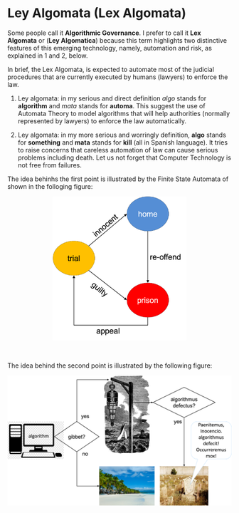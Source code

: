 # Ley Algomata (Lex Algomata)

Some people call it **Algorithmic Governance**. I prefer to call it **Lex Algomata** or (**Ley Algomatica**) because this term highlights two distinctive features of this emerging technology, namely, automation and risk, as explained in 1 and 2, below. 

In brief, the Lex Algomata, is expected to automate most of the judicial 
procedures that are currently executed by humans (lawyers) to enforce 
the law.

1. Ley algomata: in my serious and direct definition _algo_ stands 
   for **algorithm** 
   and _mata_ stands for **automa**. This suggest the use of
   Automata Theory to model algorithms that will help authorities
   (normally represented by lawyers) to enforce the law automatically.
  
 
 2. Ley algomata:  in my more serious and worringly definition, **algo** stands 
    for **something** and **mata** stands for **kill** (all in Spanish 
    language).  It tries to raise concerns that careless automation of law 
    can cause serious problems including death. Let us not forget that
    Computer Technology is not free from failures.  
    
The idea behinhs the first point is illustrated by the 
Finite State Automata of shown in the folloging figure:

<p align="center">
  <img src="./figures/leyalgomata/Leyalgomata_finitestateautonoma.png" 
   width="300" title="Automata used to enforce the law.">
</p>
</br>


The idea behind the second point is illustrated by the following 
figure:


<p align="center">
  <img src="./figures/leyalgomata/Leyalgomata_gibbet.png" 
   width="800" title="Lex algomata in action.">
</p>
</br>
